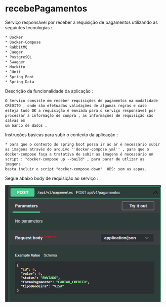 # recebePagamentos
Serviço responsável por receber a requisição de pagamentos utilizando as seguintes tecnologias : 

	* Docker
	* Docker-Compose
	* RabbitMQ
	* Jaeger
	* PostgreSQL
	* Swagger
	* Mockito
	* JUnit
	* Spring Boot
	* Spring Data
	
Descrição da funcionalidade da aplicação :

	O Serviço consiste em receber requisições de pagamentos na modalidade CRÉDITO , onde são efetuadas validações de algumas regras e caso esteja tudo OK a requisição é enviada para o serviço responsável por processar a informação de compra , as informações de requisição são salvas em
	um banco de dados . 
	
	
Instruções básicas para subir o contexto da aplicação :

	* para que o contexto do spring boot possa ir ao ar é necessário subir as imagens através do arquivo ''docker-compose.yml'' , para que o docker-compose faça a tratativa de subir as imagens é necessário um script : "docker-compose up --build" , para parar de utlizar as imagens
	basta incluir o script "docker-compose down"  OBS: sem as aspas.
	

Segue abaixo body de requisição ao serviço : 

![img_1.png](img_1.png)


	


	
